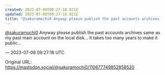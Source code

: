 ```yaml
---
created: 2023-07-08T09:27:18.921Z
updated: 2023-07-08T09:27:18.921Z
title: "@sakuramochi0 Anyway please publish the past accounts archives same as my past m[...]"
---
```


<p><span class="h-card" translate="no"><a href="https://mastodon.social/@sakuramochi0" class="u-url mention">@<span>sakuramochi0</span></a></span> Anyway please publish the past accounts archives same as my past main account on the local disk... It takes too many years to make it public...</p>

&mdash; 2023-07-08 09:27:18 UTC

Original URL: https://mastodon.social/@sakuramochi0/110677749852858520
